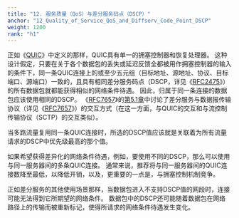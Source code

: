 ```yaml
---
title: "12. 服务质量（QoS）与差分服务码点（DSCP）"
anchor: "12_Quality_of_Service_QoS_and_Diffserv_Code_Point_DSCP"
weight: 1200
rank: "h1"
---
```


正如《[QUIC](../RFC9000_Chinese_Simplified)》中定义的那样，QUIC具有单一的拥塞控制器和恢复处理器。
这种设计假定，只要在关于各个数据包的丢失或延迟反馈全都被用作拥塞控制器的输入的条件下，同一条QUIC连接上的或至少五元组（目标地址、源地址、协议、目标端口、源端口）一致的，且具有相同差分服务码点（DSCP，详见《[RFC2475](https://www.rfc-editor.org/info/rfc2475)》）的所有数据包就都能获得相似的网络条件待遇。
因此，归属于同一条连接的数据包应该使用相同的DSCP。
《[RFC7657](https://www.rfc-editor.org/info/rfc7657)》的[第5.1章](https://www.rfc-editor.org/rfc/rfc7657#section-5.1)中讨论了差分服务与数据报传输协议（详见《[RFC7657](https://www.rfc-editor.org/info/rfc7657)》）的交互方式（在这一方面，与QUIC的交互和与流控制传输协议（SCTP）的交互类似）。

当多路流量复用同一条QUIC连接时，所选的DSCP值应该就是关联着为所有流量请求的DSCP中优先级最高的那个值。

如果希望获得差异化的网络条件待遇，例如，要使用不同的DSCP，那么可以使用与同一服务器间的多条QUIC连接。
通常来说，推荐将与同一服务器间的QUIC连接数降至最低，以降低开销，以及，更重要的一点是，与拥塞控制机制竞争。

正如差分服务的其他使用场景那样，当数据包进入不支持DSCP值的网段时，连接可能无法得到它所期望的网络条件。
数据包中的DSCP还可能随着数据包在网络路径上的传输而被重新标记，使得所请求的网络条件待遇发生变化。
